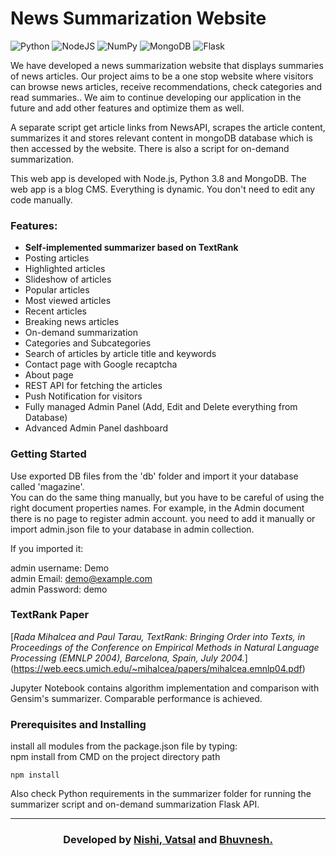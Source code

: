 # News Summarization Website

<img alt="Python" src="https://img.shields.io/badge/python-%2314354C.svg?style=for-the-badge&logo=python&logoColor=white"/> <img alt="NodeJS" src="https://img.shields.io/badge/node.js-%2343853D.svg?style=for-the-badge&logo=node-dot-js&logoColor=white"/> <img alt="NumPy" src="https://img.shields.io/badge/numpy-%23013243.svg?style=for-the-badge&logo=numpy&logoColor=white" /> <img alt="MongoDB" src ="https://img.shields.io/badge/MongoDB-%234ea94b.svg?style=for-the-badge&logo=mongodb&logoColor=white"/> 
<img alt="Flask" src="https://img.shields.io/badge/flask-%23000.svg?style=for-the-badge&logo=flask&logoColor=white"/>



We have developed a news summarization website that displays summaries of news articles. Our project aims to be a one stop website where visitors can browse news articles, receive recommendations, check categories and read summaries.. We aim to continue developing our application in the future and add other features and optimize them as well. <br> 

A separate script get article links from NewsAPI, scrapes the article content, summarizes it and stores relevant content in mongoDB database which is then accessed by the website. There is also a script for on-demand summarization. <br>

This web app is developed with Node.js, Python 3.8 and MongoDB.
The web app is a blog CMS. Everything is dynamic. You don't need to edit any code manually.

### Features:

* **Self-implemented summarizer based on TextRank**
* Posting articles  
* Highlighted articles  
* Slideshow of  articles  
* Popular articles  
* Most viewed articles  
* Recent articles  
* Breaking news articles  
* On-demand summarization
* Categories and Subcategories  
* Search of articles by article title and keywords
* Contact page with Google recaptcha  
* About page  
* REST API for fetching the articles  
* Push Notification for visitors  
* Fully managed Admin Panel (Add, Edit and Delete everything from Database)  
* Advanced Admin Panel dashboard  

<!-- ## Project directory structure

```
|-- .gitignore  
|-- directoryList.md  
|-- index.js  
|-- package-lock.json  
|-- package.json  
|-- Procfile  
|-- models  
|---|-- about.js  
|---|-- admin.js  
|---|-- article.js  
|---|-- breaknews.js  
|---|-- category.js  
|---|-- contact.js  
|---|-- db.js  
|---|-- highlighted.js  
|---|-- index.js  
|---|-- info.js  
|---|-- newsletter-email.js  
|---|-- newsletter.js  
|---|-- popular.js  
|---|-- slideshow.js  
|---|-- subcategory.js  
|---|-- videos.js  
|---|-- webpush.js  
|-- public  
|---|-- publickey.txt  
|---|-- worker.js  
|---|-- css  
|---|   |-- admin.css  
|---|   |-- bootstrap.min.css  
|---|   |-- styles.css  
|---|-- icons  
|---|   |-- css  
|---|-- images  
|---|-- scripts  
|---|-- uploads  
|-- routes  
|---|-- about.js  
|---|-- api.js  
|---|-- article.js  
|---|-- category.js  
|---|-- home.js  
|---|-- index.js  
|---|-- newsletter.js  
|---|-- webpush.js  
|---|-- admin  
|-------|-- about.js  
|-------|-- account.js  
|-------|-- articles.js  
|-------|-- authenticate.js  
|-------|-- breaknews.js  
|-------|-- categories.js  
|-------|-- contacts.js  
|-------|-- highlight.js  
|-------|-- home.js  
|-------|-- index.js  
|-------|-- login.js  
|-------|-- newsletter-sub.js  
|-------|-- newsletter.js  
|-------|-- pagination.js  
|-------|-- passport-config.js  
|-------|-- popular.js  
|-------|-- setting.js  
|-------|-- slideshow.js  
|-------|-- subcategories.js  
|-------|-- videos.js  
|-- views  
----|-- 404.pug  
----|-- about.pug  
----|-- article.pug  
----|-- category.pug  
----|-- contact.pug  
----|-- footer.pug  
----|-- header.pug  
----|-- index.pug  
----|-- sidebar.pug  
----|-- admin  
--------|-- about.pug  
--------|-- account.pug  
--------|-- articles.pug  
--------|-- breaknews.pug  
--------|-- categories.pug  
--------|-- contact.pug  
--------|-- header.pug  
--------|-- highlight.pug  
--------|-- index.pug  
--------|-- login.pug  
--------|-- newsletter-sub.pug  
--------|-- newsletter.pug  
--------|-- popular.pug  
--------|-- setting.pug  
--------|-- sidebar.pug  
--------|-- slideshow.pug  
--------|-- subcategories.pug  
--------|-- videos.pug  
``` -->

### Getting Started

Use exported DB files from the 'db' folder and import it your database called 'magazine'.  
You can do the same thing manually, but you have to be careful of using the right document properties names.
For example, in the Admin document there is no page to register admin account. you need to add it manually or import admin.json file to your database in admin collection.



If you imported it:

admin username: Demo  
admin Email: demo@example.com  
admin Password: demo  


### TextRank Paper
[*Rada Mihalcea and Paul Tarau, TextRank: Bringing Order into Texts, in Proceedings of the Conference on Empirical Methods in Natural Language Processing (EMNLP 2004), Barcelona, Spain, July 2004.*] (https://web.eecs.umich.edu/~mihalcea/papers/mihalcea.emnlp04.pdf) <br>

Jupyter Notebook contains algorithm implementation and comparison with Gensim's summarizer. Comparable performance is achieved. 



### Prerequisites and Installing

install all modules from the package.json file by typing:  
npm install from CMD on the project directory path

```  
npm install
```  

Also check Python requirements in the summarizer folder for running the summarizer script and on-demand summarization Flask API.


------------------------------------------

<h3 align="center"><b>Developed by <a href=" ">Nishi</a>,<a href="https://github.com/vshah3376"> Vatsal</a> and <a href="https://github.com/bhuvnesh7">Bhuvnesh.</a></b></h1>

<!-- Change web push publicVapidKey, privateVapidKey and Email from index.js. Sample code:  

```  
const publicVapidKey = "<PublicKey>";  
const privateVapidKey  = "<PrivateKey>;  
webpush.setVapidDetails('mailto:<YourEmail>', publicVapidKey, privateVapidKey);
```   -->
<!-- #### deployment

Use mongoDB as a cloud. Example: MongoDB Atlas  
Use a cloud server. Example: Heroku  

Change the db url in /models/db.js to your own db url connection  

```  
await mongoose.connect('<mongodb://127.0.0.1:27017/magazine>', { useNewUrlParser: true, useUnifiedTopology: true });  
```  
Change all the session store url values to your DB url connection in all pages at directory /admin/*
```
router.use(session({
    secret: 'secret',
    resave: true,
    saveUninitialized: false,
    store: new MongoStore({
        url: 'mongodb://127.0.0.1:27017/magazine',
    })
}));
``` -->

<!-- Change Google recaptcha Secret key to your own at path /routes/home.js  

```
const secretKey = '<SecretKey>';
```
Change email verifier module API key to your own at path /routes/newsletter.js, Get the key [Here](https://emailverification.whoisxmlapi.com/)  

```
let verifier = new Verifier("<YourKey>");
``` -->

